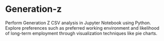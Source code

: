 # Generation-z
 Perform Generation Z CSV analysis in Jupyter Notebook using Python. Explore preferences such as preferred working environment and likelihood of long-term employment through visualization techniques like pie charts.
